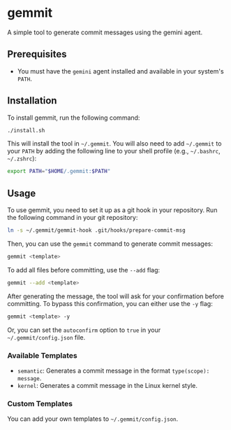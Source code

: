 # gemmit

A simple tool to generate commit messages using the gemini agent.

## Prerequisites

*   You must have the `gemini` agent installed and available in your system's `PATH`.

## Installation

To install gemmit, run the following command:

```bash
./install.sh
```

This will install the tool in `~/.gemmit`. You will also need to add `~/.gemmit` to your `PATH` by adding the following line to your shell profile (e.g., `~/.bashrc`, `~/.zshrc`):

```bash
export PATH="$HOME/.gemmit:$PATH"
```

## Usage

To use gemmit, you need to set it up as a git hook in your repository. Run the following command in your git repository:

```bash
ln -s ~/.gemmit/gemmit-hook .git/hooks/prepare-commit-msg
```

Then, you can use the `gemmit` command to generate commit messages:

```bash
gemmit <template>
```

To add all files before committing, use the `--add` flag:

```bash
gemmit --add <template>
```

After generating the message, the tool will ask for your confirmation before committing. To bypass this confirmation, you can either use the `-y` flag:

```bash
gemmit <template> -y
```

Or, you can set the `autoconfirm` option to `true` in your `~/.gemmit/config.json` file.

### Available Templates

*   `semantic`: Generates a commit message in the format `type(scope): message`.
*   `kernel`: Generates a commit message in the Linux kernel style.

### Custom Templates

You can add your own templates to `~/.gemmit/config.json`.
